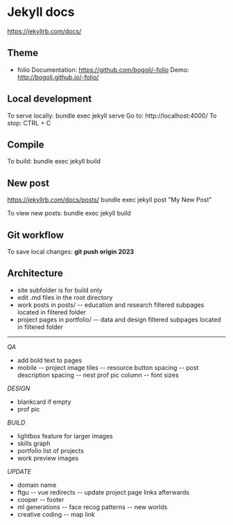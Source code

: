 # Jekyll docs
https://jekyllrb.com/docs/

## Theme
 *  folio
Documentation: https://github.com/bogoli/-folio
Demo: http://bogoli.github.io/-folio/


## Local development
To serve locally: 
    bundle exec jekyll serve
Go to: http://localhost:4000/
To stop: CTRL + C

## Compile
To build: 
    bundle exec jekyll build


## New post
https://jekyllrb.com/docs/posts/
    bundle exec jekyll post "My New Post"

To view new posts: 
    bundle exec jekyll build

## Git workflow
To save local changes: 
    **git push origin 2023**


## Architecture
- site subfolder is for build only
- edit .md files in the root directory
- work posts in posts/
    -- education and research filtered subpages located in filtered folder
- project pages in portfolio/
    -- data and design filtered subpages located in filtered folder

<hr/>

*QA*
- add bold text to pages
- mobile
    -- project image tiles
    -- resource button spacing
    -- post description spacing
    -- nest prof pic column
    -- font sizes

*DESIGN*
- blankcard if empty
- prof pic

*BUILD*
- lightbox feature for larger images
- skills graph
- portfolio list of projects
- work preview images

*UPDATE*
- domain name
- ftgu
    -- vue redirects
    -- update project page links afterwards
- cooper
    -- footer
- ml generations
    -- face recog patterns
    -- new worlds
- creative coding
    -- map link
